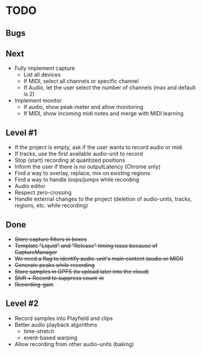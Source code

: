 # TODO

## Bugs

## Next

* Fully implement capture
    * List all devices
    * If MIDI, select all channels or specific channel
    * If Audio, let the user select the number of channels (max and default is 2)
* Implement monitor
    * If audio, show peak-meter and allow monitoring
    * If MIDI, show incoming midi notes and merge with MIDI learning

## Level #1

* If the project is empty, ask if the user wants to record audio or midi
* If tracks, use the first available audio-unit to record
* Stop (start) recording at quantized positions
* Inform the user if there is no outputLatency (Chrome only)
* Find a way to overlay, replace, mix on existing regions
* Find a way to handle loops/jumps while recording
* Audio editor
* Respect zero-crossing
* Handle external changes to the project (deletion of audio-units, tracks, regions, etc. while recording)

## Done

* ~~Store capture filters in boxes~~
* ~~Template "Liquid" and "Release" timing issue because of CaptureManager~~
* ~~We need a flag to identify audio-unit's main content (audio or MIDI)~~
* ~~Generate peaks while recording~~
* ~~Store samples in OPFS (to upload later into the cloud)~~
* ~~Shift + Record to suppress count-in~~
* ~~Recording-gain~~

## Level #2

* Record samples into Playfield and clips
* Better audio playback algorithms
    * time-stretch
    * event-based warping
* Allow recording from other audio-units (baking)